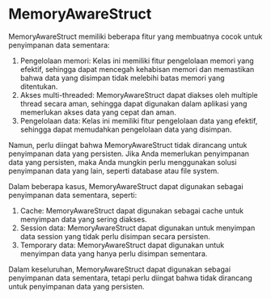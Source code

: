 # MemoryAwareStruct
MemoryAwareStruct memiliki beberapa fitur yang membuatnya cocok untuk penyimpanan data sementara:

1. Pengelolaan memori: Kelas ini memiliki fitur pengelolaan memori yang efektif, sehingga dapat mencegah kehabisan memori dan memastikan bahwa data yang disimpan tidak melebihi batas memori yang ditentukan.
2. Akses multi-threaded: MemoryAwareStruct dapat diakses oleh multiple thread secara aman, sehingga dapat digunakan dalam aplikasi yang memerlukan akses data yang cepat dan aman.
3. Pengelolaan data: Kelas ini memiliki fitur pengelolaan data yang efektif, sehingga dapat memudahkan pengelolaan data yang disimpan.

Namun, perlu diingat bahwa MemoryAwareStruct tidak dirancang untuk penyimpanan data yang persisten. Jika Anda memerlukan penyimpanan data yang persisten, maka Anda mungkin perlu menggunakan solusi penyimpanan data yang lain, seperti database atau file system.

Dalam beberapa kasus, MemoryAwareStruct dapat digunakan sebagai penyimpanan data sementara, seperti:

1. Cache: MemoryAwareStruct dapat digunakan sebagai cache untuk menyimpan data yang sering diakses.
2. Session data: MemoryAwareStruct dapat digunakan untuk menyimpan data session yang tidak perlu disimpan secara persisten.
3. Temporary data: MemoryAwareStruct dapat digunakan untuk menyimpan data yang hanya perlu disimpan sementara.

Dalam keseluruhan, MemoryAwareStruct dapat digunakan sebagai penyimpanan data sementara, tetapi perlu diingat bahwa tidak dirancang untuk penyimpanan data yang persisten.

